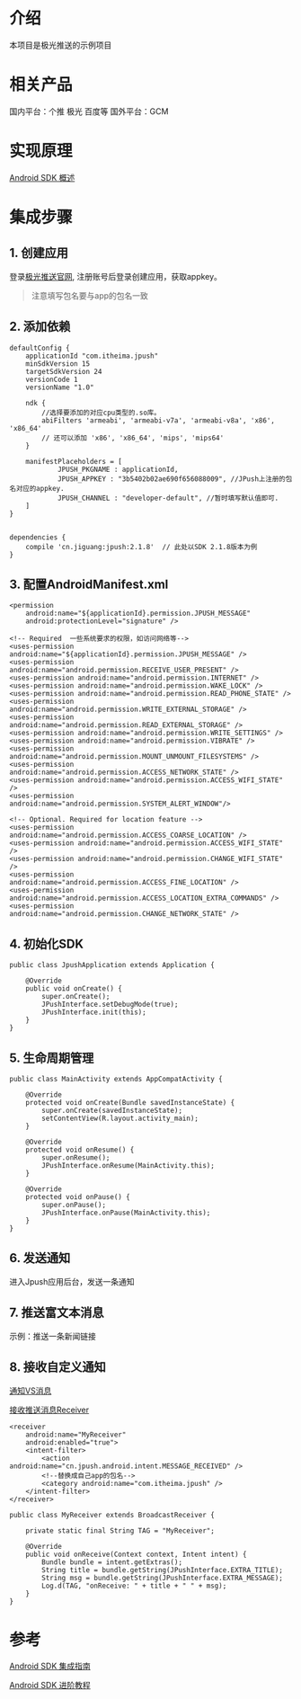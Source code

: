 # 介绍 #
本项目是极光推送的示例项目

# 相关产品 #
国内平台：个推 极光 百度等
国外平台：GCM

# 实现原理 #
[Android SDK 概述](http://docs.jiguang.cn/jpush/client/Android/android_sdk/)

# 集成步骤 #
## 1. 创建应用 ##
登录[极光推送官网](https://www.jiguang.cn/), 注册账号后登录创建应用，获取appkey。

>注意填写包名要与app的包名一致

## 2. 添加依赖 ##
    defaultConfig {
        applicationId "com.itheima.jpush"
        minSdkVersion 15
        targetSdkVersion 24
        versionCode 1
        versionName "1.0"

        ndk {
            //选择要添加的对应cpu类型的.so库。
            abiFilters 'armeabi', 'armeabi-v7a', 'armeabi-v8a', 'x86', 'x86_64'
            // 还可以添加 'x86', 'x86_64', 'mips', 'mips64'
        }

        manifestPlaceholders = [
                JPUSH_PKGNAME : applicationId,
                JPUSH_APPKEY : "3b5402b02ae690f656088009", //JPush上注册的包名对应的appkey.
                JPUSH_CHANNEL : "developer-default", //暂时填写默认值即可.
        ]
    }


	dependencies {
	    compile 'cn.jiguang:jpush:2.1.8'  // 此处以SDK 2.1.8版本为例
	}

## 3. 配置AndroidManifest.xml ##

  	<permission
        android:name="${applicationId}.permission.JPUSH_MESSAGE"
        android:protectionLevel="signature" />

    <!-- Required  一些系统要求的权限，如访问网络等-->
    <uses-permission android:name="${applicationId}.permission.JPUSH_MESSAGE" />
    <uses-permission android:name="android.permission.RECEIVE_USER_PRESENT" />
    <uses-permission android:name="android.permission.INTERNET" />
    <uses-permission android:name="android.permission.WAKE_LOCK" />
    <uses-permission android:name="android.permission.READ_PHONE_STATE" />
    <uses-permission android:name="android.permission.WRITE_EXTERNAL_STORAGE" />
    <uses-permission android:name="android.permission.READ_EXTERNAL_STORAGE" />
    <uses-permission android:name="android.permission.WRITE_SETTINGS" />
    <uses-permission android:name="android.permission.VIBRATE" />
    <uses-permission android:name="android.permission.MOUNT_UNMOUNT_FILESYSTEMS" />
    <uses-permission android:name="android.permission.ACCESS_NETWORK_STATE" />
    <uses-permission android:name="android.permission.ACCESS_WIFI_STATE" />
    <uses-permission android:name="android.permission.SYSTEM_ALERT_WINDOW"/>

    <!-- Optional. Required for location feature -->
    <uses-permission android:name="android.permission.ACCESS_COARSE_LOCATION" />
    <uses-permission android:name="android.permission.ACCESS_WIFI_STATE" />
    <uses-permission android:name="android.permission.CHANGE_WIFI_STATE" />
    <uses-permission android:name="android.permission.ACCESS_FINE_LOCATION" />
    <uses-permission android:name="android.permission.ACCESS_LOCATION_EXTRA_COMMANDS" />
    <uses-permission android:name="android.permission.CHANGE_NETWORK_STATE" />

## 4. 初始化SDK ##
	public class JpushApplication extends Application {
	
	    @Override
	    public void onCreate() {
	        super.onCreate();
	        JPushInterface.setDebugMode(true);
	        JPushInterface.init(this);
	    }
	}

## 5. 生命周期管理 ##
	public class MainActivity extends AppCompatActivity {
	
	    @Override
	    protected void onCreate(Bundle savedInstanceState) {
	        super.onCreate(savedInstanceState);
	        setContentView(R.layout.activity_main);
	    }
	
	    @Override
	    protected void onResume() {
	        super.onResume();
	        JPushInterface.onResume(MainActivity.this);
	    }
	
	    @Override
	    protected void onPause() {
	        super.onPause();
	        JPushInterface.onPause(MainActivity.this);
	    }
	}

## 6. 发送通知 ##
进入Jpush应用后台，发送一条通知

## 7. 推送富文本消息 ##
示例：推送一条新闻链接

## 8. 接收自定义通知 ##
[通知VS消息](http://docs.jiguang.cn/jpush/client/Android/android_senior/#vs)

[接收推送消息Receiver](http://docs.jiguang.cn/jpush/client/Android/android_api/#receiver)

    <receiver
        android:name="MyReceiver"
        android:enabled="true">
        <intent-filter>
            <action android:name="cn.jpush.android.intent.MESSAGE_RECEIVED" />
			<!--替换成自己app的包名-->
            <category android:name="com.itheima.jpush" />
        </intent-filter>
    </receiver>
	
	public class MyReceiver extends BroadcastReceiver {
	
	    private static final String TAG = "MyReceiver";
	
	    @Override
	    public void onReceive(Context context, Intent intent) {
	        Bundle bundle = intent.getExtras();
	        String title = bundle.getString(JPushInterface.EXTRA_TITLE);
	        String msg = bundle.getString(JPushInterface.EXTRA_MESSAGE);
	        Log.d(TAG, "onReceive: " + title + " " + msg);
	    }
	}


# 参考 #

[Android SDK 集成指南](http://docs.jiguang.cn/jpush/client/Android/android_guide/)

[Android SDK 进阶教程](http://docs.jiguang.cn/jpush/client/Android/android_senior/)